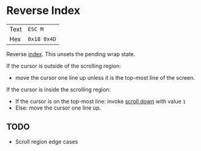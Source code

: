 # Reverse Index

|     |   |
| --- | --- |
| Text | `ESC M`     |
| Hex  | `0x18 0x4D` |

Reverse [index](ind.md). This unsets the pending wrap state.

If the cursor is outside of the scrolling region:

  * move the cursor one line up unless it is the top-most line of the screen.

If the cursor is inside the scrolling region:

  * If the cursor is on the top-most line: invoke [scroll down](#) with value `1`
  * Else: move the cursor one line up.

## TODO

  * Scroll region edge cases
